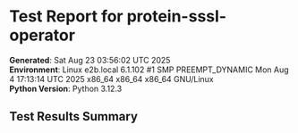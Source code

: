 # Test Report for protein-sssl-operator

**Generated**: Sat Aug 23 03:56:02 UTC 2025  
**Environment**: Linux e2b.local 6.1.102 #1 SMP PREEMPT_DYNAMIC Mon Aug  4 17:13:14 UTC 2025 x86_64 x86_64 x86_64 GNU/Linux  
**Python Version**: Python 3.12.3  

## Test Results Summary

